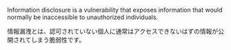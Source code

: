 
Information disclosure is a vulnerability that exposes information that would normally be inaccessible to unauthorized individuals.

情報漏洩とは、認可されていない個人に通常はアクセスできないはずの情報が公開されてしまう脆弱性です。

